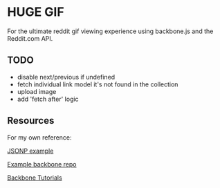 # HUGE GIF

For the ultimate reddit gif viewing experience using backbone.js and the Reddit.com API.

## TODO
- disable next/previous if undefined
- fetch individual link model it's not found in the collection
- upload image
- add 'fetch after' logic

## Resources
For my own reference:

[JSONP example](http://stackoverflow.com/questions/8430113/backbone-collection-jsonp-ajax-results-not-generating-model-correctly)

[Example backbone repo](https://github.com/thomasdavis/backbonetutorials/blob/gh-pages/videos/beginner/index.html)

[Backbone Tutorials](http://backbonetutorials.com/)
